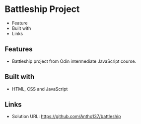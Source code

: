 # Battleship Project

- Feature
- Built with
- Links

## Features

- Battleship project from Odin intermediate JavaScript course.

## Built with

- HTML, CSS and JavaScript

## Links

- Solution URL: https://github.com/Antho137/battleship
